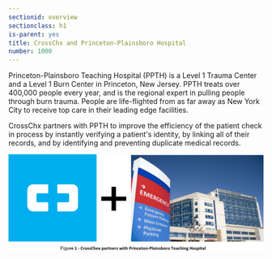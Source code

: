```yaml
---
sectionid: overview
sectionclass: h1
is-parent: yes
title: CrossChx and Princeton-Plainsboro Hospital
number: 1000
---
```

Princeton-Plainsboro Teaching Hospital (PPTH) is a Level 1 Trauma Center and a Level 1 Burn Center in Princeton, New Jersey. PPTH treats over 400,000 people every year, and is the regional expert in pulling people through burn trauma. People are life-flighted from as far away as New York City to receive top care in their leading edge facilities. 

CrossChx partners with PPTH to improve the efficiency of the patient check in process by instantly verifying a patient's identity, by linking all of their records, and by identifying and preventing duplicate medical records.

![CrossChx and Princeton-Plainsboro Teaching Hospital](https://github.com/knc789/case-study/blob/gh-pages/img/CCplusPPTH.jpg "our partnership")